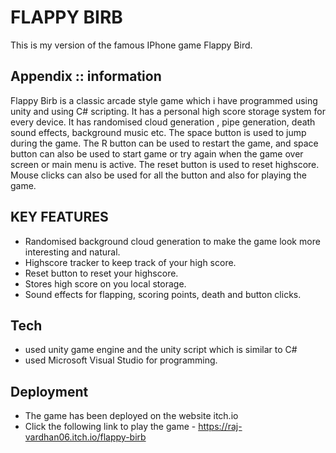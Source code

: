 
# FLAPPY BIRB

This is my version of the famous IPhone game Flappy Bird.


## Appendix :: information
Flappy Birb is a classic arcade style game which i have programmed using unity and using C# scripting.
It has a personal high score storage system for every device. It has randomised cloud generation , pipe generation, death sound effects, background music etc.
The space button is used to jump during the game. The R button can be used to restart the game, and space button can also be used to start game or try again 
when the game over screen or main menu is active. The reset button is used to reset highscore. 
Mouse clicks can also be used for all the button and also for playing the game.

 


## KEY FEATURES

- Randomised background cloud generation to make the game look more interesting and natural.
- Highscore tracker to keep track of your high score.
- Reset button to reset your highscore.
- Stores high score on you local storage.
- Sound effects for flapping, scoring points, death and button clicks.



## Tech

- used unity game engine and the unity script which is similar to C#
- used Microsoft Visual Studio for programming.


## Deployment

- The game has been deployed on the website itch.io
- Click the following link to play the game - https://raj-vardhan06.itch.io/flappy-birb




